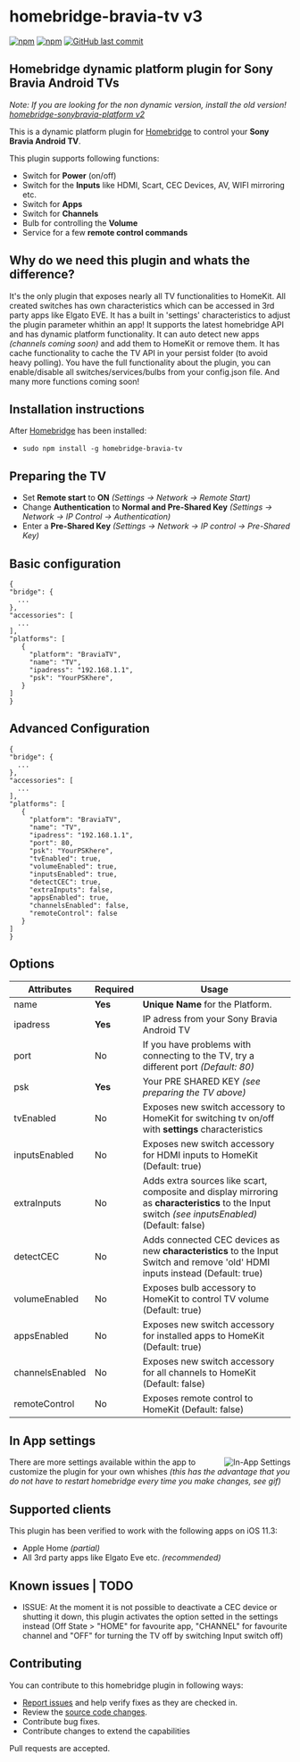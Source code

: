 # homebridge-bravia-tv v3

[![npm](https://img.shields.io/npm/v/homebridge-bravia-tv.svg?style=flat-square)](https://www.npmjs.com/package/homebridge-bravia-tv)
[![npm](https://img.shields.io/npm/dt/homebridge-bravia-tv.svg?style=flat-square)](https://www.npmjs.com/package/homebridge-bravia-tv)
[![GitHub last commit](https://img.shields.io/github/last-commit/SeydX/homebridge-bravia-tv.svg?style=flat-square)](https://github.com/SeydX/homebridge-bravia-tv)

## Homebridge dynamic platform plugin for Sony Bravia Android TVs
_Note: If you are looking for the non dynamic version, install the old version! [homebridge-sonybravia-platform v2](https://github.com/SeydX/homebridge-sonybravia-platform)_ 


This is a dynamic platform plugin for [Homebridge](https://github.com/nfarina/homebridge) to control your **Sony Bravia Android TV**. 

This plugin supports following functions:

- Switch for **Power** (on/off)
- Switch for the **Inputs** like HDMI, Scart, CEC Devices, AV, WIFI mirroring etc.
- Switch for **Apps**
- Switch for **Channels**
- Bulb for controlling the **Volume**
- Service for a few **remote control commands**

## Why do we need this plugin and whats the difference?

It's the only plugin that exposes nearly all TV functionalities to HomeKit. All created switches has own characteristics which can be accessed in 3rd party apps like Elgato EVE. It has a built in 'settings' characteristics to adjust the plugin parameter whithin an app! It supports the latest homebridge API and has dynamic platform functionality. It can auto detect new apps _(channels coming soon)_ and add them to HomeKit or remove them. It has cache functionality to cache the TV API in your persist folder (to avoid heavy polling). You have the full functionality about the plugin, you can enable/disable all switches/services/bulbs from your config.json file. And many more functions coming soon!

## Installation instructions

After [Homebridge](https://github.com/nfarina/homebridge) has been installed:

-  ```sudo npm install -g homebridge-bravia-tv```

## Preparing the TV

- Set **Remote start** to **ON** _(Settings -> Network -> Remote Start)_
- Change **Authentication** to **Normal and Pre-Shared Key** _(Settings -> Network -> IP Control -> Authentication)_
- Enter a **Pre-Shared Key** _(Settings -> Network -> IP control -> Pre-Shared Key)_

## Basic configuration

 ```
{
 "bridge": {
   ...
},
 "accessories": [
   ...
],
 "platforms": [
    {
      "platform": "BraviaTV",
      "name": "TV",
      "ipadress": "192.168.1.1",
      "psk": "YourPSKhere",
    }
]
}
 ```

## Advanced Configuration

 ```
{
 "bridge": {
   ...
},
 "accessories": [
   ...
],
 "platforms": [
    {
      "platform": "BraviaTV",
      "name": "TV",
      "ipadress": "192.168.1.1",
      "port": 80,
      "psk": "YourPSKhere",
      "tvEnabled": true,
      "volumeEnabled": true,
      "inputsEnabled": true,
      "detectCEC": true,
      "extraInputs": false,
      "appsEnabled": true,
      "channelsEnabled": false,
      "remoteControl": false
    }
]
}
 ```

## Options

| **Attributes** | **Required** | **Usage** |
|------------|----------|-------|
| name | **Yes** | **Unique Name** for the Platform.   |
| ipadress | **Yes** | IP adress from your Sony Bravia Android TV |
| port | No | If you have problems with connecting to the TV, try a different port _(Default: 80)_ |
| psk | **Yes** | Your PRE SHARED KEY _(see preparing the TV above)_ |
| tvEnabled | No | Exposes new switch accessory to HomeKit for switching tv on/off with **settings** characteristics |
| inputsEnabled | No | Exposes new switch accessory for HDMI inputs to HomeKit (Default: true) |
| extraInputs | No | Adds extra sources like scart, composite and display mirroring as **characteristics** to the Input switch _(see inputsEnabled)_ (Default: false) |
| detectCEC | No | Adds connected CEC devices as new **characteristics** to the Input Switch and remove 'old' HDMI inputs instead (Default: true) |
| volumeEnabled | No | Exposes bulb accessory to HomeKit to control TV volume (Default: true) |
| appsEnabled | No | Exposes new switch accessory for installed apps to HomeKit (Default: true) |
| channelsEnabled | No | Exposes new switch accessory for all channels to HomeKit (Default: false) |
| remoteControl | No | Exposes remote control to HomeKit (Default: false) |

## In App settings

<img src="https://media.giphy.com/media/1wXb7uG0vdsnoN8eAX/giphy.gif" align="right" alt="In-App Settings">

There are more settings available within the app to customize the plugin for your own whishes _(this has the advantage that you do not have to restart homebridge every time you make changes, see gif)_

## Supported clients

This plugin has been verified to work with the following apps on iOS 11.3:

* Apple Home _(partial)_
* All 3rd party apps like Elgato Eve etc. _(recommended)_


## Known issues | TODO

- ISSUE: At the moment it is not possible to deactivate a CEC device or shutting it down, this plugin activates the option setted in the settings instead (Off State > "HOME" for favourite app, "CHANNEL" for favourite channel and "OFF" for turning the TV off by switching Input switch off)


## Contributing

You can contribute to this homebridge plugin in following ways:

- [Report issues](https://github.com/SeydX/homebridge-bravia-tv/issues) and help verify fixes as they are checked in.
- Review the [source code changes](https://github.com/SeydX/homebridge-bravia-tv/pulls).
- Contribute bug fixes.
- Contribute changes to extend the capabilities

Pull requests are accepted.
